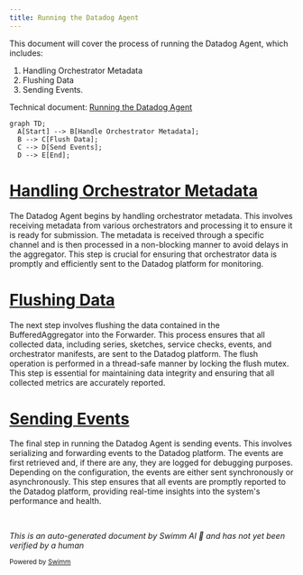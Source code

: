 ```yaml
---
title: Running the Datadog Agent
---
```

This document will cover the process of running the Datadog Agent, which includes:

1. Handling Orchestrator Metadata
2. Flushing Data
3. Sending Events.

Technical document: <SwmLink doc-title="Running the Datadog Agent">[Running the Datadog Agent](/.swm/running-the-datadog-agent.8b2dfdi1.sw.md)</SwmLink>

```mermaid
graph TD;
  A[Start] --> B[Handle Orchestrator Metadata];
  B --> C[Flush Data];
  C --> D[Send Events];
  D --> E[End];
```

# [Handling Orchestrator Metadata](https://app.swimm.io/repos/Z2l0aHViJTNBJTNBZGF0YWRvZy1hZ2VudCUzQSUzQVN3aW1tLURlbW8=/docs/8b2dfdi1#handling-orchestrator-metadata)

The Datadog Agent begins by handling orchestrator metadata. This involves receiving metadata from various orchestrators and processing it to ensure it is ready for submission. The metadata is received through a specific channel and is then processed in a non-blocking manner to avoid delays in the aggregator. This step is crucial for ensuring that orchestrator data is promptly and efficiently sent to the Datadog platform for monitoring.

# [Flushing Data](https://app.swimm.io/repos/Z2l0aHViJTNBJTNBZGF0YWRvZy1hZ2VudCUzQSUzQVN3aW1tLURlbW8=/docs/8b2dfdi1#flush)

The next step involves flushing the data contained in the BufferedAggregator into the Forwarder. This process ensures that all collected data, including series, sketches, service checks, events, and orchestrator manifests, are sent to the Datadog platform. The flush operation is performed in a thread-safe manner by locking the flush mutex. This step is essential for maintaining data integrity and ensuring that all collected metrics are accurately reported.

# [Sending Events](https://app.swimm.io/repos/Z2l0aHViJTNBJTNBZGF0YWRvZy1hZ2VudCUzQSUzQVN3aW1tLURlbW8=/docs/8b2dfdi1#flushevents)

The final step in running the Datadog Agent is sending events. This involves serializing and forwarding events to the Datadog platform. The events are first retrieved and, if there are any, they are logged for debugging purposes. Depending on the configuration, the events are either sent synchronously or asynchronously. This step ensures that all events are promptly reported to the Datadog platform, providing real-time insights into the system's performance and health.

&nbsp;

*This is an auto-generated document by Swimm AI 🌊 and has not yet been verified by a human*

<SwmMeta version="3.0.0" repo-id="Z2l0aHViJTNBJTNBZGF0YWRvZy1hZ2VudCUzQSUzQVN3aW1tLURlbW8=" repo-name="datadog-agent"><sup>Powered by [Swimm](/)</sup></SwmMeta>
